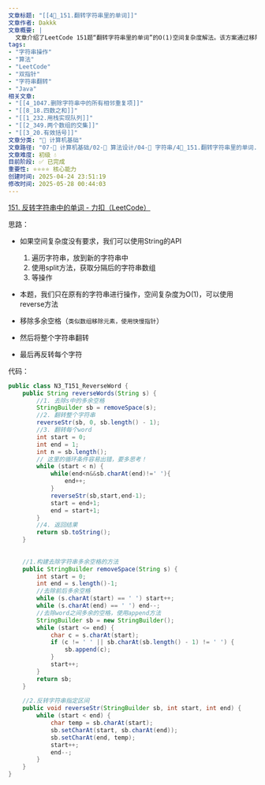 ```yaml
---
文章标题: "[[4📕_151.翻转字符串里的单词]]" 
文章作者: Dakkk
文章概要: |
  文章介绍了LeetCode 151题“翻转字符串里的单词”的O(1)空间复杂度解法。该方案通过移除多余空格、整体翻转字符串、再逐个翻转单词三步完成，并提供了基于Java StringBuilder的双指针实现。
tags:
- "字符串操作"
- "算法"
- "LeetCode"
- "双指针"
- "字符串翻转"
- "Java"
相关文章:
- "[[4_1047.删除字符串中的所有相邻重复项]]"
- "[[8_18.四数之和]]"
- "[[1_232.用栈实现队列]]"
- "[[2_349.两个数组的交集]]"
- "[[3_20.有效括号]]"
文章分类: "📐 计算机基础"
文章路径: "07-📐 计算机基础/02-🧮 算法设计/04-🎯 字符串/4📕_151.翻转字符串里的单词.md"
文章难度: 初级 💧
目前阶段: ✅ 已完成
重要性: ⭐⭐⭐⭐ 核心能力
创建时间: 2025-04-24 23:51:19
修改时间: 2025-05-28 00:44:03
---
```


[151. 反转字符串中的单词 - 力扣（LeetCode）](https://leetcode.cn/problems/reverse-words-in-a-string/description/)

思路：
 - 如果空间复杂度没有要求，我们可以使用String的API
	 1. 遍历字符串，放到新的字符串中
	 2. 使用split方法，获取分隔后的字符串数组
	 3. 等操作

- 本题，我们只在原有的字符串进行操作，空间复杂度为O(1)，可以使用reverse方法
- 移除多余空格（`类似数组移除元素，使用快慢指针`）
- 然后将整个字符串翻转
- 最后再反转每个字符


代码：
```java
public class N3_T151_ReverseWord {  
    public String reverseWords(String s) {  
        //1. 去除s中的多余空格  
        StringBuilder sb = removeSpace(s);  
        //2. 翻转整个字符串  
        reverseStr(sb, 0, sb.length() - 1);  
        //3. 翻转每个word  
        int start = 0;  
        int end = 1;  
        int n = sb.length();  
        // 这里的循环条件容易出错，要多思考！
        while (start < n) {  
            while(end<n&&sb.charAt(end)!=' '){  
                end++;  
            }  
            reverseStr(sb,start,end-1);  
            start = end+1;  
            end = start+1;  
        }  
        //4. 返回结果  
        return sb.toString();  
    }  
  
  
    //1.构建去除字符串多余空格的方法  
    public StringBuilder removeSpace(String s) {  
        int start = 0;  
        int end = s.length()-1;  
        //去除前后多余空格  
        while (s.charAt(start) == ' ') start++;  
        while (s.charAt(end) == ' ') end--;  
        //去除word之间多余的空格，使用append方法  
        StringBuilder sb = new StringBuilder();  
        while (start <= end) {  
            char c = s.charAt(start);  
            if (c != ' ' || sb.charAt(sb.length() - 1) != ' ') {  
                sb.append(c);  
            }  
            start++;  
        }  
        return sb;  
    }  
  
    //2.反转字符串指定区间  
    public void reverseStr(StringBuilder sb, int start, int end) {  
        while (start < end) {  
            char temp = sb.charAt(start);  
            sb.setCharAt(start, sb.charAt(end));  
            sb.setCharAt(end, temp);  
            start++;  
            end--;  
        }  
    }  
}
```

